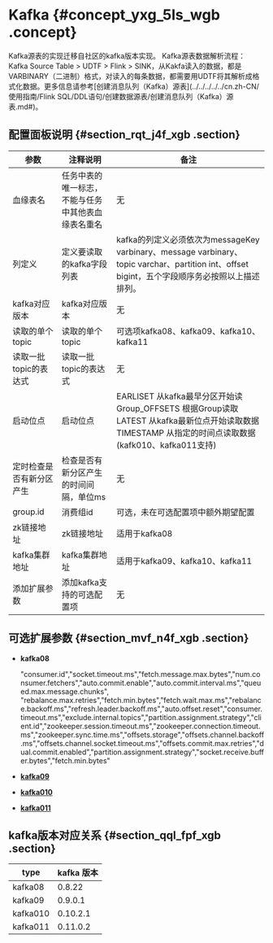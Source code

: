 # Kafka {#concept_yxg_5ls_wgb .concept}

Kafka源表的实现迁移自社区的kafka版本实现。 Kafka源表数据解析流程：Kafka Source Table \> UDTF \> Flink \> SINK，从Kakfa读入的数据，都是VARBINARY（二进制）格式，对读入的每条数据，都需要用UDTF将其解析成格式化数据。更多信息请参考[创建消息队列（Kafka）源表](../../../../../cn.zh-CN/使用指南/Flink SQL/DDL语句/创建数据源表/创建消息队列（Kafka）源表.md#)。

## 配置面板说明 {#section_rqt_j4f_xgb .section}

|参数|注释说明|备注|
|--|----|--|
|血缘表名|任务中表的唯一标志，不能与任务中其他表血缘表名重名|无|
|列定义|定义要读取的kafka字段列表|kafka的列定义必须依次为messageKey varbinary、message varbinary、topic varchar、partition int、offset bigint，五个字段顺序务必按照以上描述排列。|
|kafka对应版本|kafka对应版本|无|
|读取的单个topic|读取的单个topic|可选项kafka08、kafka09、kafka10、kafka11|
|读取一批topic的表达式|读取一批topic的表达式|无|
|启动位点|启动位点|EARLISET 从kafka最早分区开始读 Group\_OFFSETS 根据Group读取 LATEST 从kafka最新位点开始读取数据 TIMESTAMP 从指定的时间点读取数据\(kafk010、kafka011支持\)|
|定时检查是否有新分区产生|检查是否有新分区产生的时间间隔，单位ms|无|
|group.id|消费组id|可选，未在可选配置项中额外期望配置|
|zk链接地址|zk链接地址|适用于kafka08|
|kafka集群地址|kafka集群地址|适用于kafka09、kafka10、kafka11|
|添加扩展参数|添加kafka支持的可选配置项|无|

## 可选扩展参数 {#section_mvf_n4f_xgb .section}

-   **kafka08**

    "consumer.id","socket.timeout.ms","fetch.message.max.bytes","num.consumer.fetchers","auto.commit.enable","auto.commit.interval.ms","queued.max.message.chunks", "rebalance.max.retries","fetch.min.bytes","fetch.wait.max.ms","rebalance.backoff.ms","refresh.leader.backoff.ms","auto.offset.reset","consumer.timeout.ms","exclude.internal.topics","partition.assignment.strategy","client.id","zookeeper.session.timeout.ms","zookeeper.connection.timeout.ms","zookeeper.sync.time.ms","offsets.storage","offsets.channel.backoff.ms","offsets.channel.socket.timeout.ms","offsets.commit.max.retries","dual.commit.enabled","partition.assignment.strategy","socket.receive.buffer.bytes","fetch.min.bytes"

-   [**kafka09**](https://kafka.apache.org/0110/documentation.html#consumerconfigs)
-   [**kafka010**](https://kafka.apache.org/090/documentation.html#newconsumerconfigs)
-   [**kafka011**](https://kafka.apache.org/0102/documentation.html#newconsumerconfigs)

## kafka版本对应关系 {#section_qql_fpf_xgb .section}

|type|kafka 版本|
|----|--------|
|kafka08|0.8.22|
|kafka09|0.9.0.1|
|kafka010|0.10.2.1|
|kafka011|0.11.0.2|

